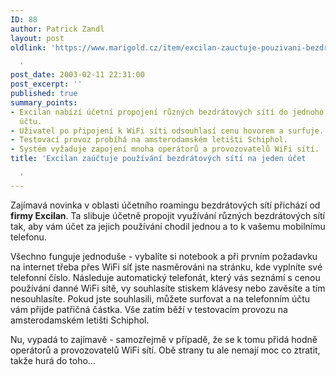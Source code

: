 ```yaml
---
ID: 88
author: Patrick Zandl
layout: post
oldlink: 'https://www.marigold.cz/item/excilan-zauctuje-pouzivani-bezdratovych-siti-na-jeden-ucet

  '
post_date: 2003-02-11 22:31:00
post_excerpt: ''
published: true
summary_points:
- Excilan nabízí účetní propojení různých bezdrátových sítí do jednoho telefonního
  účtu.
- Uživatel po připojení k WiFi síti odsouhlasí cenu hovorem a surfuje.
- Testovací provoz probíhá na amsterodamském letišti Schiphol.
- Systém vyžaduje zapojení mnoha operátorů a provozovatelů WiFi sítí.
title: 'Excilan zaúčtuje používání bezdrátových sítí na jeden účet

  '
---
```


<p>
Zajímavá novinka v oblasti účetního roamingu bezdrátových sítí přichází od <STRONG>firmy Excilan</STRONG>. Ta slibuje účetně propojit využívání různých bezdrátových sítí tak, aby vám účet za jejich používání chodil jednou a to k vašemu mobilnímu telefonu. </p>

<p>
Všechno funguje jednoduše - vybalíte si notebook a při prvním požadavku na internet třeba přes WiFi síť jste nasměrováni na stránku, kde vyplníte své telefonní číslo. Následuje automatický telefonát, který vás seznámí s cenou používání danné WiFi sítě, vy souhlasíte stiskem klávesy nebo zavěsíte a tím nesouhlasíte. Pokud jste souhlasili, můžete surfovat&#160;a na telefonním účtu vám přijde patřičná částka. Vše zatím běží v testovacím provozu na amsterodamském letišti Schiphol. </p>

<p>
Nu, vypadá to zajímavě - samozřejmě v případě, že se k tomu přidá hodně operátorů a provozovatelů WiFi sítí. Obě strany tu ale nemají moc co ztratit, takže hurá do toho...</p>